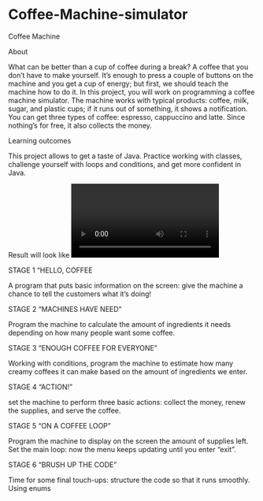 # Coffee-Machine-simulator
Coffee Machine

About

What can be better than a cup of coffee during a break? A coffee that you don’t have to make yourself. It’s enough to press a couple of buttons on the machine and you get a cup of energy; but first, we should teach the machine how to do it. In this project, you will work on programming a coffee machine simulator. The machine works with typical products: coffee, milk, sugar, and plastic cups; if it runs out of something, it shows a notification. You can get three types of coffee: espresso, cappuccino and latte. Since nothing’s for free, it also collects the money.

Learning outcomes

This project allows to get a taste of Java. Practice working with classes, challenge yourself with loops and conditions, and get more confident in Java.

Result will look like
![](output_demonstration.mp4)

STAGE 1 “HELLO, COFFEE

A program that puts basic information on the screen: give the machine a chance to tell the customers what it’s doing!

STAGE 2 “MACHINES HAVE NEED”

Program the machine to calculate the amount of ingredients it needs depending on how many people want some coffee.

STAGE 3 “ENOUGH COFFEE FOR EVERYONE”

Working with conditions, program the machine to estimate how many creamy coffees it can make based on the amount of ingredients we enter.

STAGE 4 “ACTION!”

set the machine to perform three basic actions: collect the money, renew the supplies, and serve the coffee.

STAGE 5 “ON A COFFEE LOOP”

Program the machine to display on the screen the amount of supplies left. Set the main loop: now the menu keeps updating until you enter “exit”.

STAGE 6 “BRUSH UP THE CODE”

Time for some final touch-ups: structure the code so that it runs smoothly.
Using enums
